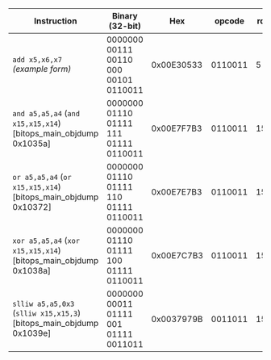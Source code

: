 | Instruction                                                            | Binary (32-bit)                       | Hex        | opcode  | rd | rs1 | rs2 | funct3 | funct7  |
| ---------------------------------------------------------------------- | ------------------------------------- | ---------- | ------- | -- | --- | --- | ------ | ------- |
| `add x5,x6,x7` *(example form)*                                        | 0000000 00111 00110 000 00101 0110011 | 0x00E30533 | 0110011 | 5  | 6   | 7   | 000    | 0000000 |
| `and a5,a5,a4` (`and x15,x15,x14`) \[bitops\_main\_objdump 0x1035a]    | 0000000 01110 01111 111 01111 0110011 | 0x00E7F7B3 | 0110011 | 15 | 15  | 14  | 111    | 0000000 |
| `or a5,a5,a4` (`or x15,x15,x14`) \[bitops\_main\_objdump 0x10372]      | 0000000 01110 01111 110 01111 0110011 | 0x00E7E7B3 | 0110011 | 15 | 15  | 14  | 110    | 0000000 |
| `xor a5,a5,a4` (`xor x15,x15,x14`) \[bitops\_main\_objdump 0x1038a]    | 0000000 01110 01111 100 01111 0110011 | 0x00E7C7B3 | 0110011 | 15 | 15  | 14  | 100    | 0000000 |
| `slliw a5,a5,0x3` (`slliw x15,x15,3`) \[bitops\_main\_objdump 0x1039e] | 0000000 00011 01111 001 01111 0011011 | 0x0037979B | 0011011 | 15 | 15  | 3   | 001    | 0000000 |
